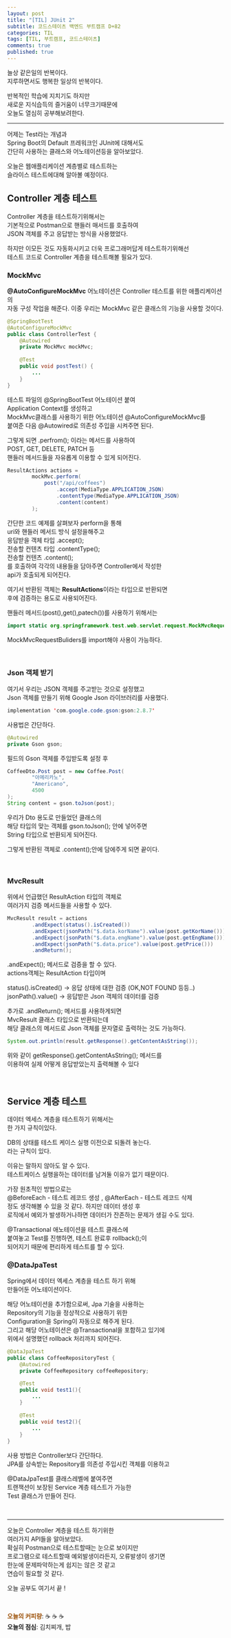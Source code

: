 ```yaml
---  
layout: post
title: "[TIL] JUnit 2"
subtitle: 코드스테이츠 백엔드 부트캠프 D+82
categories: TIL
tags: [TIL, 부트캠프, 코드스테이츠]
comments: true
published: true
---
```


[//]: # (![image]&#40;https://lh3.googleusercontent.com/drive-viewer/AJc5JmR_RuNelXZR9wXYkkDNPxOHlFm1gfwD72mlxFWutdJvtLpD7ODhrLzTuczuHNHObb4Iq-3wmnCTJcm2yUGGaGj76Ho1Xw=w3024-h1728&#41;{: .align-left style="max-width: 100%"})

늘상 같은일의 반복이다.  
지루하면서도 행복한 일상의 반복이다.  

반복적인 학습에 지치기도 하지만  
새로운 지식습득의 즐거움이 너무크기때문에  
오늘도 열심히 공부해보려한다.

---  

어제는 Test라는 개념과  
Spring Boot의 Default 프레워크인 JUnit에 대해서도  
간단히 사용하는 클래스와 어노테이션등을 알아보았다.  

오늘은 웹애플리케이션 계층별로 테스트하는  
슬라이스 테스트에대해 알아볼 예정이다.  

## Controller 계층 테스트  
Controller 계층을 테스트하기위해서는  
기본적으로 Postman으로 핸들러 매서드를 호출하여  
JSON 객체를 주고 응답받는 방식을 사용했었다.  

하지만 이모든 것도 자동화시키고 더욱 프로그래머답게 테스트하기위해선  
테스트 코드로 Controller 계층을 테스트해볼 필요가 있다.  

### MockMvc

**@AutoConfigureMockMvc** 어노테이션은 Controller 테스트를 위한 애플리케이션의  
자동 구성 작업을 해준다. 이중 우리는 MockMvc 같은 클래스의 기능을 사용할 것이다.  


```java
@SpringBootTest    
@AutoConfigureMockMvc  
public class ControllerTest {
    @Autowired
    private MockMvc mockMvc;
    
    @Test
    public void postTest() {
        ...
    }
}
```
테스트 파일의 @SpringBootTest 어노테이션 붙여  
Application Context를 생성하고  
MockMvc클래스를 사용하기 위한 어노테이션 @AutoConfigureMockMvc를  
붙여준 다음 @Autowired로 의존성 주입을 시켜주면 된다.  

그렇게 되면 .perfrom(); 이라는 메서드를 사용하여  
POST, GET, DELETE, PATCH 등  
핸들러 메서드들을 자유롭게 이용할 수 있게 되어진다.  

```java
ResultActions actions =
        mockMvc.perform(                       
            post("/api/coffees") 
                .accept(MediaType.APPLICATION_JSON) 
                .contentType(MediaType.APPLICATION_JSON) 
                .content(content) 
        );
```
간단한 코드 예제를 살펴보자 perform을 통해  
uri와 핸들러 메서드 방식 설정을해주고  
응답받을 객체 타입 .accept();  
전송할 컨텐츠 타입 .contentType();  
전송할 컨텐츠 .content();  
를 호출하여 각각의 내용들을 담아주면 Controller에서 작성한  
api가 호출되게 되어진다.   

여기서 반환된 객체는 **ResultActions**이라는 타입으로 반환되면  
후에 검증하는 용도로 사용되어진다.
 
핸들러 메서드(post(),get(),patech())를 사용하기 위해서는  
```java
import static org.springframework.test.web.servlet.request.MockMvcRequestBuilders.*;
```

MockMvcRequestBuliders를 import해야 사용이 가능하다.

<br/>  

### Json 객체 받기

여기서 우리는 JSON 객체를 주고받는 것으로 설정했고  
Json 객체를 만들기 위해 Google Json 라이브러리를 사용했다.  
```java
implementation 'com.google.code.gson:gson:2.8.7'
```

사용법은 간단하다.  
```java
@Autowired
private Gson gson;
```
필드의 Gson 객체를 주입받도록 설정 후  

```java
CoffeeDto.Post post = new Coffee.Post(
        "아메리카노",
        "Americano",
        4500
);
String content = gson.toJson(post);
```
우리가 Dto 용도로 만들었던 클래스의  
해당 타입의 맞는 객체를 gson.toJson(); 안에 넣어주면  
String 타입으로 반환되게 되어진다.  

그렇게 반환된 객체로 .content();안에 담에주게 되면 끝이다.  

<br/>

### MvcResult 
위에서 언급했던 ResultAction 타입의 객체로  
여러가지 검증 메서드들을 사용할 수 있다.  

```java
MvcResult result = actions
        .andExpect(status().isCreated())
        .andExpect(jsonPath("$.data.korName").value(post.getKorName()))
        .andExpect(jsonPath("$.data.engName").value(post.getEngName()))
        .andExpect(jsonPath("$.data.price").value(post.getPrice()))
        .andReturn();
```
.andExpect(); 메서드로 검증을 할 수 있다.  
actions객체는 ResultAction 타입이며  

status().isCreated() -> 응답 상태에 대한 검증 (OK,NOT FOUND 등등..)  
jsonPath().value() -> 응답받은 Json 객체의 데이터를 검증  

추가로 .andReturn(); 메서드를 사용하게되면  
MvcResult 클래스 타입으로 반환되는데  
해당 클래스의 메서드로 Json 객체를 문자열로 출력하는 것도 가능하다.  

```java
System.out.println(result.getResponse().getContentAsString());
```  
위와 같이 getResponse().getContentAsString(); 메서드를  
이용하여 실제 어떻게 응답받았는지 출력해볼 수 있다

<br/>


## Service 계층 테스트

데이터 엑세스 계층을 테스트하기 위해서는  
한 가지 규칙이있다.  

DB의 상태를 테스트 케이스 실행 이전으로 되돌려 놓는다.  
라는 규칙이 있다.  

이유는 말하지 않아도 알 수 있다.  
테스트케이스 실행을하는 데이터를 남겨둘 이유가 없기 때문이다.  

가장 원초적인 방법으로는   
@BeforeEach - 테스트 레코드 생성 , @AfterEach - 테스트 레코드 삭제  
정도 생각해볼 수 있을 것 같다. 하지만 데이터 생성 후  
로직에서 예외가 발생하거나하면 데이터가 잔존하는 문제가 생길 수도 있다.



@Transactional 애노테이션을 테스트 클래스에  
붙여놓고 Test를 진행하면, 테스트 완료후 rollback();이  
되어지기 때문에 편리하게 테스트를 할 수 있다.  

### @DataJpaTest  
Spring에서 데이터 엑세스 계층을 테스트 하기 위해  
만들어둔 어노테이션이다.  

해당 어노테이션을 추가함으로써, Jpa 기술을 사용하는  
Repository의 기능을 정상적으로 사용하기 위한  
Configuration을 Spring이 자동으로 해주게 된다.  
그리고 해당 어노테이션은 @Transactional을 포함하고 있기에  
위에서 설명했던 rollback 처리까지 되어진다.

```java
@DataJpaTest
public class CoffeeRepositoryTest {
    @Autowired
    private CoffeeRepository coffeeRepository;

    @Test
    public void test1(){
        ...
    }
    
    @Test
    public void test2(){
        ...
    }
}
```
사용 방법은 Controller보다 간단하다.   
JPA를 상속받는 Repository를 의존성 주입시킨 객체를 이용하고  

@DataJpaTest를 클래스레벨에 붙여주면  
트랜잭션이 보장된 Service 계층 테스트가 가능한  
Test 클래스가 만들어 진다.

<br/>

--- 

오늘은 Controller 계층을 테스트 하기위한  
여러가지 API들을 알아보았다.  
확실히 Postman으로 테스트할때는 눈으로 보이지만  
프로그램으로 테스트할때 예외발생이라든지, 오류발생이 생기면  
한눈에 문제파악하는게 쉽지는 않은 것 같고  
연습이 필요할 것 같다.  

오늘 공부도 여기서 끝 !


<br/>  

<span style="color:#994C00">**오늘의 커피량**</span>: ☕️ ☕️ ☕️  
**오늘의 점심**: 김치찌개, 밥